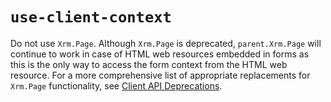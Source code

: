 # `use-client-context`

Do not use `Xrm.Page`. Although `Xrm.Page` is deprecated, `parent.Xrm.Page` will continue to work in case of HTML web resources embedded in forms as this is the only way to access the form context from the HTML web resource. For a 
more comprehensive list of appropriate replacements for `Xrm.Page` functionality, see [Client API Deprecations](https://docs.microsoft.com/power-platform/important-changes-coming#some-client-apis-are-deprecated).